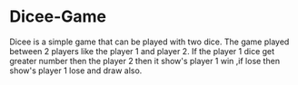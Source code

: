 # Dicee-Game
Dicee is a simple game that can be played with two dice. The game played between 2 players like the player 1 and player 2. If the player 1 dice get greater number then the player 2 then it show's player 1 win ,if lose then show's player 1 lose and draw also. 
